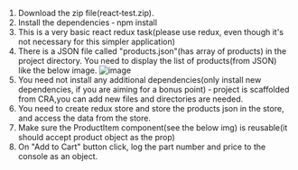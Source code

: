 

1. Download the zip file(react‑test.zip).
2. Install the dependencies ‑  npm install
3. This is a very basic react redux task(please use redux, even though it's not
necessary for this simpler application)
4. There is a JSON file called "products.json"(has array of products) in the
project directory. You need to display the list of products(from JSON) like the
below image.
![image]()
5. You need not install any additional dependencies(only install new dependencies,
if you are aiming for a bonus point) ‑ project is scaffolded from CRA,you can
add new files and directories are needed.
6. You need to create redux store and store the products json in the store, and
access the data from the store.
7. Make sure the ProductItem component(see the below img) is reusable(it should
accept product object as the prop)
8. On "Add to Cart" button click, log the part number and price to the console as
an object.
